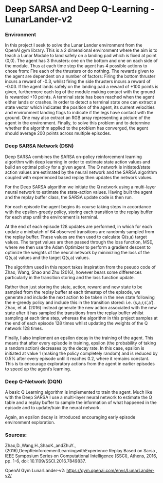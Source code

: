 # Deep SARSA and Deep Q-Learning - LunarLander-v2

### Environment
In this project I seek to solve the Lunar Lander environment from the OpenAI gym library. This is a 2 dimensional environment where the aim is to teach a Lunar Module to land safely on a landing pad which is fixed at point (0,0). The agent has 3 thrusters: one on the bottom and one on each side of the module. Thus at each time step the agent has 4 possible actions to chose from: Fire each of the thrusters or do nothing. The rewards given to the agent are dependent on a number of factors: Firing the bottom thruster incurs a reward of -0.3, whilst firing the side thrusters incurs a reward of -0.03. If the agent lands safely on the landing pad a reward of +100 points is given, furthermore each leg of the module making contact with the ground is rewarded +10 points. A terminal state has been reached when the agent either lands or crashes. In order to detect a terminal state one can extract a state vector which indicates the position of the agent, its current velocities and environment landing flags to indicate if the legs have contact with the ground. One may also extract an RGB array representing a picture of the agent in the environment. Finally, to solve this problem and to determine whether the algorithm applied to the problem has converged, the agent should average 200 points across multiple episodes.

### Deep SARSA Network (DSN)
Deep SARSA combines the SARSA on-policy reinforcement learning algorithm with deep learning in order to estimate state action values and build an optimal policy for a given agent. The Q network is initiated/state action values are estimated by the neural network and the SARSA algorithm coupled with experienced based replay then updates the network values.

For the Deep SARSA algorithm we initiate the Q network using a multi-layer neural network to estimate the state-action values. Having built the agent and the replay buffer class, the SARSA update code is then run. 

For each episode the agent begins its course taking steps in accordance with the epsilon-greedy policy, storing each transition to the replay buffer for each step until the environment is terminal. 

At the end of each episode 128 updates are performed, in which for each update a minibatch of 64 observed transitions are randomly sampled from the replay buffer. These values are then used to calculate Q(s,a) target values. The target values are then passed through the loss function, MSE, where we then use the Adam Optimizer to perform a gradient descent to optimize the weights of the neural network by minimizing the loss of the Q(s,a) values and the target Q(s,a) values.

The algorithm used in this report takes inspiration from the pseudo code of Zhao, Wang, Shao and Zhu (2016), however bears some differences particularly in the transition storing and the loss function update. 

Rather than just storing the state, action, reward and new state to be sampled from the replay buffer at each timestep of the episode, we generate and include the next action to be taken in the new state following the e-greedy policy and include this in the transition stored: i.e. (s,a,r,s’,a’). Zhao, et al. (2016) instead generate the new action associated with the new state after it has sampled the transitions from the replay buffer whilst sampling at each time step, whereas the algorithm in this project samples at the end of each episode 128 times whilst updating the weights of the Q network 128 times.

Finally, I also implement an epsilon decay in the training of the agent. This means that after every episode in training, epsilon (the probability of taking a random action) decreases by the decay rate. In this case, epsilon is initiated  at value 1 (making the policy completely random) and is reduced by 0.5% after every episode until it reaches 0.2, where it remains constant. This is to encourage exploratory actions from the agent in earlier episodes to speed up the agent’s learning.

### Deep Q-Network (DQN) 
A basic Q Learning algorithm is implemented to train the agent. Much like with the Deep SARSA I use a multi-layer neural network to estimate the Q table and a replay buffer to sample the information of what happened in the episode and to update/train the neural network. 

Again, an epsilon decay is introduced encouraging early episode environment exploration.



### Sources:

Zhao,D.,Wang,H.,ShaoK.,andZhuY.,(2016),DeepReinforcementLearningwithExperience Replay Based on Sarsa , IEEE Symposium Series on Computational Intelligence (SSCI), Athens, 2016, pp. 1-6, doi: 10.1109/SSCI.2016.7849837.

OpenAI Gym LunarLander-v2: https://gym.openai.com/envs/LunarLander-v2/
